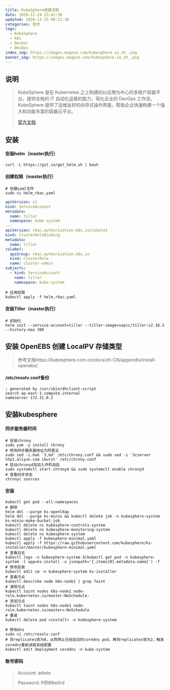 ```yaml
---
title: KubeSphere搭建流程
date: 2020-12-24 23:41:38
updated: 2020-12-25 00:11:38
categories: 技术
tags: 
  - KubeSphere
  - k8s
  - Docker
  - DevOps
index_img: https://images.magese.com/kubesphere.io_zh_.png
banner_img: https://images.magese.com/kubesphere.io_zh_.png
---
```



## 说明

> KubeSphere 是在 Kubernetes 之上构建的以应用为中心的多租户容器平台，提供全栈的 IT 自动化运维的能力，简化企业的 DevOps 工作流。KubeSphere 提供了运维友好的向导式操作界面，帮助企业快速构建一个强大和功能丰富的容器云平台。
> 
> [官方文档](https://kubesphere.io/zh/)

## 安装

#### 安装helm（master执行）

```shell
curl -L https://git.io/get_helm.sh | bash
```

#### 创建权限（master执行）

```shell
# 创建yaml文件
sudo vi helm_rbac.yaml
```

```yaml
apiVersion: v1
kind: ServiceAccount
metadata:
  name: tiller
  namespace: kube-system
---
apiVersion: rbac.authorization.k8s.io/v1beta1
kind: ClusterRoleBinding
metadata:
  name: tiller
roleRef:
  apiGroup: rbac.authorization.k8s.io
  kind: ClusterRole
  name: cluster-admin
subjects:
  - kind: ServiceAccount
    name: tiller
    namespace: kube-system
```

```shell
# 应用权限
kubectl apply -f helm_rbac.yaml
```

#### 安装Tiller（master执行）

```shell
# 初始化
helm init --service-account=tiller --tiller-image=sapcc/tiller:v2.16.3 --history-max 300
```



## 安装 OpenEBS 创建 LocalPV 存储类型

> ​	参考文档https://kubesphere.com.cn/docs/zh-CN/appendix/install-openebs/

#### /etc/resolv.conf备份

```
; generated by /usr/sbin/dhclient-script
search ap-east-1.compute.internal
nameserver 172.31.0.2
```



## 安装kubesphere

#### 同步服务器时间

```shell
# 安装chrony
sudo yum -y install chrony
# 修改同步服务器地址为阿里云
sudo sed -i.bak '3,6d' /etc/chrony.conf && sudo sed -i '3cserver ntp1.aliyun.com iburst' /etc/chrony.conf
# 启动chronyd及加入开机自启
sudo systemctl start chronyd && sudo systemctl enable chronyd
# 查看同步状态
chronyc sources
```

#### 安装

```shell
kubectl get pod --all-namespaces
# 删除
helm del --purge ks-openldap
helm del --purge ks-minio && kubectl delete job -n kubesphere-system ks-minio-make-bucket-job
kubectl delete ns kubesphere-controls-system
kubectl delete ns kubesphere-monitoring-system
kubectl delete ns kubesphere-system
kubectl apply -f kubesphere-minimal.yaml
kubectl apply -f https://raw.githubusercontent.com/kubesphere/ks-installer/master/kubesphere-minimal.yaml
# 查看日志
kubectl logs -n kubesphere-system $(kubectl get pod -n kubesphere-system -l app=ks-install -o jsonpath='{.items[0].metadata.name}') -f
# 修改安装
kubectl edit cm -n kubesphere-system ks-installer
# 查看污点
kubectl describe node k8s-node1 | grep Taint
# 清除污点
kubectl taint nodes k8s-node1 node-role.kubernetes.io/master:NoSchedule-
# 添加污点
kubectl taint nodes k8s-node1 node-role.kubernetes.io/master=:NoSchedule
# 重装
kubectl delete pod <install> -n kubesphere-system
```

```shell
# 修改dns
sudo vi /etc/resolv.conf
# 将replicates改为0，从而停止已经启动的coredns pod，再将replicates改为2，触发coredns重新读取系统配置
kubectl edit deployment coredns -n kube-system
```

#### 账号密码

> Account: admin                                                                                                                                                                            
>
> Password: P@88w0rd
